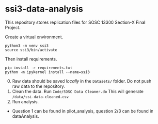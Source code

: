 # ssi3-data-analysis
This repository stores replication files for SOSC 13300 Section-X Final Project. 

Create a virtual environment. 

```
python3 -m venv ssi3
source ssi3/bin/activate
```

Then install requirements. 
```
pip install -r requirements.txt
python -m ipykernel install --name=ssi3
```

0. Raw data should be saved *locally* in the `Datasets/` folder. Do not push raw data to the repository. 
1. Clean the data. Run `Code/SOSC Data Cleaner.do` This will generate `/data/ssi-data-cleaned.csv`
2. Run analysis. 
  - Question 1 can be found in pilot_analysis, question 2/3 can be found in dataAnalysis. 
